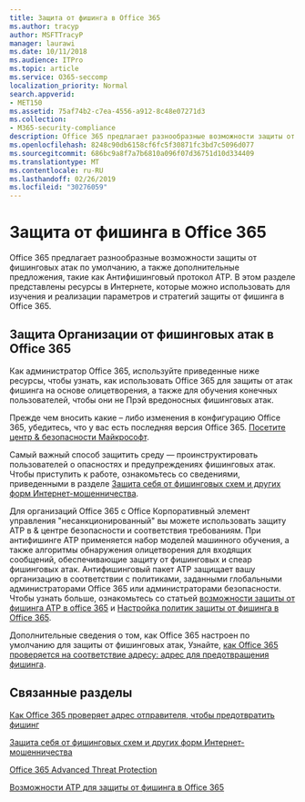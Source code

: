 ```yaml
---
title: Защита от фишинга в Office 365
ms.author: tracyp
author: MSFTTracyP
manager: laurawi
ms.date: 10/11/2018
ms.audience: ITPro
ms.topic: article
ms.service: O365-seccomp
localization_priority: Normal
search.appverid:
- MET150
ms.assetid: 75af74b2-c7ea-4556-a912-8c48e07271d3
ms.collection:
- M365-security-compliance
description: Office 365 предлагает разнообразные возможности защиты от фишинговых атак по умолчанию, а также дополнительные предложения, такие как Антифишинговый протокол ATP. В этом разделе представлены ресурсы в Интернете, которые можно использовать для изучения и реализации параметров и стратегий защиты от фишинга в Office 365.
ms.openlocfilehash: 8248c90db6158cf6fc5f30871fc3bd7c5096d077
ms.sourcegitcommit: 686bc9a8f7a7b6810a096f07d36751d10d334409
ms.translationtype: MT
ms.contentlocale: ru-RU
ms.lasthandoff: 02/26/2019
ms.locfileid: "30276059"
---
```

# <a name="anti-phishing-protection-in-office-365"></a>Защита от фишинга в Office 365

Office 365 предлагает разнообразные возможности защиты от фишинговых атак по умолчанию, а также дополнительные предложения, такие как Антифишинговый протокол ATP. В этом разделе представлены ресурсы в Интернете, которые можно использовать для изучения и реализации параметров и стратегий защиты от фишинга в Office 365.
  
## <a name="protect-your-organization-against-phishing-attacks-in-office-365"></a>Защита Организации от фишинговых атак в Office 365

Как администратор Office 365, используйте приведенные ниже ресурсы, чтобы узнать, как использовать Office 365 для защиты от атак фишинга на основе олицетворения, а также для обучения конечных пользователей, чтобы они не Прэй вредоносных фишинговых атак.
  
Прежде чем вносить какие – либо изменения в конфигурацию Office 365, убедитесь, что у вас есть последняя версия Office 365. [Посетите центр &amp; безопасности Майкрософт](https://www.microsoft.com/security/default.aspx).
  
Самый важный способ защитить среду — проинструктировать пользователей о опасностях и предупреждениях фишинговых атак. Чтобы приступить к работе, ознакомьтесь со сведениями, приведенными в разделе [Защита себя от фишинговых схем и других форм Интернет-мошенничества](https://support.office.com/article/f84750b4-2f2c-46c3-89f6-e65f7f8c3546).
  
Для организаций Office 365 с Office Корпоративный элемент управления "несанкционированный" вы можете использовать защиту ATP в &amp; центре безопасности и соответствия требованиям. При антифишинге ATP применяется набор моделей машинного обучения, а также алгоритмы обнаружения олицетворения для входящих сообщений, обеспечивающие защиту от фишинговых и спеар фишинговых атак. Антифишинговый пакет ATP защищает вашу организацию в соответствии с политиками, заданными глобальными администраторами Office 365 или администраторами безопасности. Чтобы узнать больше, ознакомьтесь со статьей [возможности защиты от фишинга ATP в office 365](atp-anti-phishing.md) и [Настройка политик защиты от фишинга в Office 365](set-up-anti-phishing-policies.md).
  
Дополнительные сведения о том, как Office 365 настроен по умолчанию для защиты от фишинговых атак, Узнайте, [как Office 365 проверяется на соответствие адресу: адрес для предотвращения фишинга](how-office-365-validates-the-from-address.md).
  
## <a name="related-topics"></a>Связанные разделы

[Как Office 365 проверяет адрес отправителя, чтобы предотвратить фишинг](how-office-365-validates-the-from-address.md)
  
[Защита себя от фишинговых схем и других форм Интернет-мошенничества](https://support.office.com/article/f84750b4-2f2c-46c3-89f6-e65f7f8c3546)
  
[Office 365 Advanced Threat Protection](office-365-atp.md)
  
[Возможности ATP для защиты от фишинга в Office 365](atp-anti-phishing.md)
  


